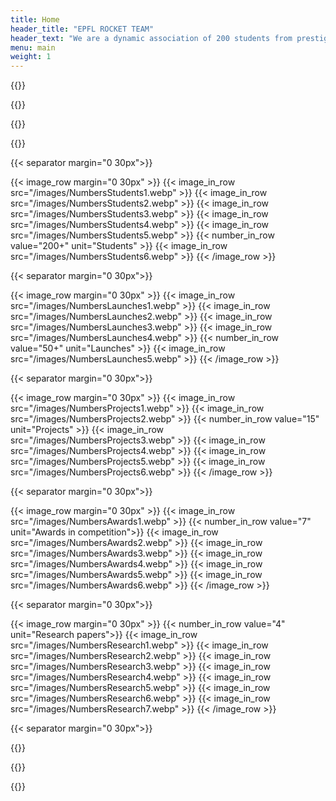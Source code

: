 ```yaml
---
title: Home
header_title: "EPFL ROCKET TEAM"
header_text: "We are a dynamic association of 200 students from prestigious Swiss universities, dedicated to designing and manufacturing rockets, through which we immerse students in space technologies and provide them hands-on training and field-related expertise, thus shaping the next generation of space industry's leaders."
menu: main
weight: 1
---
```


{{<our-projects>}}

{{<our-mission>}}

{{<timeline>}}

{{<numbers>}}

{{< separator margin="0 30px">}}

{{< image_row margin="0 30px" >}}
  {{< image_in_row src="/images/NumbersStudents1.webp" >}}
  {{< image_in_row src="/images/NumbersStudents2.webp" >}}
  {{< image_in_row src="/images/NumbersStudents3.webp" >}}
  {{< image_in_row src="/images/NumbersStudents4.webp" >}}
  {{< image_in_row src="/images/NumbersStudents5.webp" >}}
  {{< number_in_row value="200+" unit="Students" >}}
  {{< image_in_row src="/images/NumbersStudents6.webp" >}}
{{< /image_row >}}

{{< separator margin="0 30px">}}

{{< image_row margin="0 30px" >}}
  {{< image_in_row src="/images/NumbersLaunches1.webp" >}}
  {{< image_in_row src="/images/NumbersLaunches2.webp" >}}
  {{< image_in_row src="/images/NumbersLaunches3.webp" >}}
  {{< image_in_row src="/images/NumbersLaunches4.webp" >}}
  {{< number_in_row value="50+" unit="Launches" >}}
  {{< image_in_row src="/images/NumbersLaunches5.webp" >}}
{{< /image_row >}}

{{< separator margin="0 30px">}}

{{< image_row margin="0 30px" >}}
  {{< image_in_row src="/images/NumbersProjects1.webp" >}}
  {{< image_in_row src="/images/NumbersProjects2.webp" >}}
  {{< number_in_row value="15" unit="Projects" >}}
  {{< image_in_row src="/images/NumbersProjects3.webp" >}}
  {{< image_in_row src="/images/NumbersProjects4.webp" >}}
  {{< image_in_row src="/images/NumbersProjects5.webp" >}}
  {{< image_in_row src="/images/NumbersProjects6.webp" >}}
{{< /image_row >}}

{{< separator margin="0 30px">}}

{{< image_row margin="0 30px" >}}
  {{< image_in_row src="/images/NumbersAwards1.webp" >}}
  {{< number_in_row value="7" unit="Awards in competition">}}
  {{< image_in_row src="/images/NumbersAwards2.webp" >}}
  {{< image_in_row src="/images/NumbersAwards3.webp" >}}
  {{< image_in_row src="/images/NumbersAwards4.webp" >}}
  {{< image_in_row src="/images/NumbersAwards5.webp" >}}
  {{< image_in_row src="/images/NumbersAwards6.webp" >}}
{{< /image_row >}}

{{< separator margin="0 30px">}}

{{< image_row margin="0 30px" >}}
  {{< number_in_row value="4" unit="Research papers">}}
  {{< image_in_row src="/images/NumbersResearch1.webp" >}}
  {{< image_in_row src="/images/NumbersResearch2.webp" >}}
  {{< image_in_row src="/images/NumbersResearch3.webp" >}}
  {{< image_in_row src="/images/NumbersResearch4.webp" >}}
  {{< image_in_row src="/images/NumbersResearch5.webp" >}}
  {{< image_in_row src="/images/NumbersResearch6.webp" >}}
  {{< image_in_row src="/images/NumbersResearch7.webp" >}}
{{< /image_row >}}

{{< separator margin="0 30px">}}

{{<join-us>}}

{{<sponsors>}}

{{<testimonials>}}


